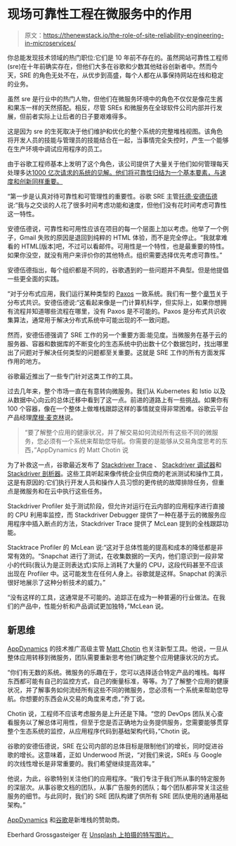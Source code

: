 # 现场可靠性工程在微服务中的作用

> 原文：<https://thenewstack.io/the-role-of-site-reliability-engineering-in-microservices/>

你总能发现技术领域的热门职位:它们是 10 年前不存在的。虽然网站可靠性工程师(sre)在十年前确实存在，但他们大多在谷歌和少数其他硅谷创新者中。然而今天，SRE 的角色无处不在，从优步到高盛，每个人都在从事保持网站在线和稳定的业务。

虽然 sre 是行业中的热门人物，但他们在微服务环境中的角色不仅仅是像花生酱和果冻一样的天然搭配。相反，尽管 SREs 和微服务在全球软件公司内部并行发展，但前者实际上让后者的日子要艰难得多。

这是因为 sre 的生死取决于他们维护和优化的整个系统的完整堆栈视图。该角色将开发人员的技能与管理员的技能结合在一起，当事情完全失控时，产生一个能够在生产环境中调试应用程序的员工。

由于谷歌工程师基本上发明了这个角色，该公司提供了大量关于他们如何管理每天处理多达[1000 亿次请求的系统的见解。他们将可靠性归结为一个基本要素，与速度和创新同样重要。](https://cloudplatform.googleblog.com/2016/04/lessons-from-a-Google-App-Engine-SRE-on-how-to-serve-over-100-billion-requests-per-day.html)

“第一步是认真对待可靠性和可管理性的重要性。谷歌 SRE 主管[托德·安德伍德](https://www.linkedin.com/in/todd-underwood-501a02/)说:“我与之交谈的人花了很多时间考虑功能和速度，但他们没有花时间考虑可靠性这一特性。

安德伍德说，可靠性和可用性应该在项目的每一个层面上加以考虑。他举了一个例子，Gmail 失败的原因是退回到纯粹的 HTML 体验，而不是完全停止。“我就拿难看的 HTML[版本]吧，不过可以看邮件。可用性是一个特性，也是最重要的特性。如果你没空，就没有用户来评价你的其他特点。组织需要选择优先考虑可靠性。”

安德伍德指出，每个组织都是不同的，谷歌遇到的一些问题并不典型。但是他提倡一些更全面的实践。

“对于分布式应用，我们运行某种类型的 [Paxos](http://www.cs.yale.edu/homes/aspnes/pinewiki/Paxos.html) 一致系统。我们有一整个[章节](https://landing.google.com/sre/book/chapters/managing-critical-state.html)关于分布式共识。安德伍德说:“这看起来像是一门计算机科学，但实际上，如果你想拥有流程并知道哪些流程在哪里，没有 Paxos 是不可能的。Paxos 是分布式共识收集算法，通常用于解决分布式系统中可能出现的不一致问题。

然而，安德伍德强调了 SRE 工作的另一个重要方面:能见度。当微服务在基于云的服务器、容器和数据库的不断变化的生态系统中扔出数十亿个数据包时，找出哪里出了问题对于解决任何类型的问题都至关重要。这就是 SRE 工作的所有方面发挥作用的地方。

谷歌最近推出了一些专门针对这类工作的工具。

过去几年来，整个市场一直在有意转向微服务。我们从 Kubernetes 和 Istio 以及从数据中心向云的总体迁移中看到了这一点。前进的道路上有一些挑战。如果你有 100 个容器，像在一个整体上做堆栈跟踪这样的事情就变得非常困难。谷歌云平台产品经理[摩根·麦克林](https://www.linkedin.com/in/morganmclean/)说。

> “要了解整个应用的健康状况，并了解交易如何流经所有这些不同的微服务，您必须有一个系统来帮助您导航。你需要的是能够从交易角度思考的东西，”AppDynamics 的 Matt Chotin 说

为了补救这一点，谷歌最近发布了 [Stackdriver Trace](https://cloud.google.com/trace/) 、 [Stackdriver 调试器](https://cloud.google.com/debugger/)和 [Stackdriver 剖析器](https://cloud.google.com/profiler/)。这些工具听起来像传统企业供应商的老派测试和操作工具，这是有原因的:它们执行开发人员和操作人员习惯的更传统的故障排除任务，但重点是微服务和在云中执行这些任务。

Stackdriver Profiler 处于测试阶段，但允许对运行在云内部的应用程序进行直接的 CPU 利用率监控，而 Stackdriver Debugger 提供了一种在基于云的微服务应用程序中插入断点的方法，Stackdriver Trace 提供了 McLean 提到的全栈跟踪功能。

Stacktrace Profiler 的 McLean 说:“这对于总体性能的提高和成本的降低都是非常有效的。“Snapchat 进行了测试，在收集数据的一天内，他们意识到一段非常小的代码(我认为是正则表达式)实际上消耗了大量的 CPU，这段代码甚至不应该出现在 Profiler 中。这可能发生在任何人身上。谷歌就是这样。Snapchat 的演示很好地展示了这种分析技术的威力。”

“没有这样的工具，这通常是不可能的。追踪正在成为一种普遍的行业做法。在我们的产品中，性能分析和产品调试更加独特，”McLean 说。

## 新思维

[AppDynamics](https://www.appdynamics.com/) 的技术推广高级主管 [Matt Chotin](https://www.linkedin.com/in/mchotin/) 也关注新型工具。他说，一旦从整体应用转移到微服务，团队需要重新思考他们确定整个应用健康状况的方式。

“你们有无数的系统。微服务的乐趣在于，您可以选择适合特定产品的堆栈。每样东西都可能有自己的监控方式，自己的衡量标准，等等。为了了解整个应用的健康状况，并了解事务如何流经所有这些不同的微服务，您必须有一个系统来帮助您导航。你想要的东西会从交易的角度来考虑，”乔丁说。

Chotin 说，工程师不应该考虑服务是上升还是下降。“您的 DevOps 团队关心查看服务以了解总体可用性，但至于您是否正确地为业务提供服务，您需要能够贯穿整个生态系统的监控，从应用程序代码到基础架构代码，”Chotin 说。

谷歌的安德伍德说，SRE 在公司内部的总体目标是限制他们的增长，同时促进谷歌的增长。这意味着，正如 Underwood 所说，“对我们来说，SREs 与 Google 的次线性增长是非常重要的。我们希望继续提高效率。”

他说，为此，谷歌特别关注他们的应用程序。“我们专注于我们所从事的特定服务的深层次。从事谷歌文档的团队，从事广告服务的团队；每个团队都非常关注这些服务的细节。与此同时，我们的 SRE 团队构建了供所有 SRE 团队使用的通用基础架构。”

[AppDynamics](https://www.appdynamics.com/) 和[谷歌](https://cloud.google.com/kubernetes-engine)是新堆栈的赞助商。

Eberhard Grossgasteiger 在 [Unsplash 上拍摄的特写图片。](https://unsplash.com/search/photos/layer?utm_source=unsplash&utm_medium=referral&utm_content=creditCopyText)

<svg xmlns:xlink="http://www.w3.org/1999/xlink" viewBox="0 0 68 31" version="1.1"><title>Group</title> <desc>Created with Sketch.</desc></svg>